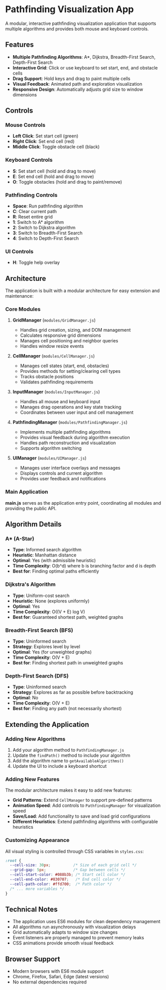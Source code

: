 # Pathfinding Visualization App

A modular, interactive pathfinding visualization application that supports multiple algorithms and provides both mouse and keyboard controls.

## Features

- **Multiple Pathfinding Algorithms**: A*, Dijkstra, Breadth-First Search, Depth-First Search
- **Interactive Grid**: Click or use keyboard to set start, end, and obstacle cells
- **Drag Support**: Hold keys and drag to paint multiple cells
- **Visual Feedback**: Animated path and exploration visualization
- **Responsive Design**: Automatically adjusts grid size to window dimensions

## Controls

### Mouse Controls
- **Left Click**: Set start cell (green)
- **Right Click**: Set end cell (red)
- **Middle Click**: Toggle obstacle cell (black)

### Keyboard Controls
- **S**: Set start cell (hold and drag to move)
- **E**: Set end cell (hold and drag to move)
- **O**: Toggle obstacles (hold and drag to paint/remove)

### Pathfinding Controls
- **Space**: Run pathfinding algorithm
- **C**: Clear current path
- **R**: Reset entire grid
- **1**: Switch to A* algorithm
- **2**: Switch to Dijkstra algorithm
- **3**: Switch to Breadth-First Search
- **4**: Switch to Depth-First Search

### UI Controls
- **H**: Toggle help overlay

## Architecture

The application is built with a modular architecture for easy extension and maintenance:

### Core Modules

1. **GridManager** (`modules/GridManager.js`)
   - Handles grid creation, sizing, and DOM management
   - Calculates responsive grid dimensions
   - Manages cell positioning and neighbor queries
   - Handles window resize events

2. **CellManager** (`modules/CellManager.js`)
   - Manages cell states (start, end, obstacles)
   - Provides methods for setting/clearing cell types
   - Tracks obstacle positions
   - Validates pathfinding requirements

3. **InputManager** (`modules/InputManager.js`)
   - Handles all mouse and keyboard input
   - Manages drag operations and key state tracking
   - Coordinates between user input and cell management

4. **PathfindingManager** (`modules/PathfindingManager.js`)
   - Implements multiple pathfinding algorithms
   - Provides visual feedback during algorithm execution
   - Handles path reconstruction and visualization
   - Supports algorithm switching

5. **UIManager** (`modules/UIManager.js`)
   - Manages user interface overlays and messages
   - Displays controls and current algorithm
   - Provides user feedback and notifications

### Main Application

**main.js** serves as the application entry point, coordinating all modules and providing the public API.

## Algorithm Details

### A* (A-Star)
- **Type**: Informed search algorithm
- **Heuristic**: Manhattan distance
- **Optimal**: Yes (with admissible heuristic)
- **Time Complexity**: O(b^d) where b is branching factor and d is depth
- **Best for**: Finding optimal paths efficiently

### Dijkstra's Algorithm
- **Type**: Uniform-cost search
- **Heuristic**: None (explores uniformly)
- **Optimal**: Yes
- **Time Complexity**: O((V + E) log V)
- **Best for**: Guaranteed shortest path, weighted graphs

### Breadth-First Search (BFS)
- **Type**: Uninformed search
- **Strategy**: Explores level by level
- **Optimal**: Yes (for unweighted graphs)
- **Time Complexity**: O(V + E)
- **Best for**: Finding shortest path in unweighted graphs

### Depth-First Search (DFS)
- **Type**: Uninformed search
- **Strategy**: Explores as far as possible before backtracking
- **Optimal**: No
- **Time Complexity**: O(V + E)
- **Best for**: Finding any path (not necessarily shortest)

## Extending the Application

### Adding New Algorithms

1. Add your algorithm method to `PathfindingManager.js`
2. Update the `findPath()` method to include your algorithm
3. Add the algorithm name to `getAvailableAlgorithms()`
4. Update the UI to include a keyboard shortcut

### Adding New Features

The modular architecture makes it easy to add new features:

- **Grid Patterns**: Extend `CellManager` to support pre-defined patterns
- **Animation Speed**: Add controls to `PathfindingManager` for visualization speed
- **Save/Load**: Add functionality to save and load grid configurations
- **Different Heuristics**: Extend pathfinding algorithms with configurable heuristics

### Customizing Appearance

All visual styling is controlled through CSS variables in `styles.css`:

```css
:root {
  --cell-size: 30px;          /* Size of each grid cell */
  --grid-gap: 5px;            /* Gap between cells */
  --cell-start-color: #088b3b; /* Start cell color */
  --cell-end-color: #830707;   /* End cell color */
  --cell-path-color: #ffd700;  /* Path color */
  /* ... more variables */
}
```

## Technical Notes

- The application uses ES6 modules for clean dependency management
- All algorithms run asynchronously with visualization delays
- Grid automatically adapts to window size changes
- Event listeners are properly managed to prevent memory leaks
- CSS animations provide smooth visual feedback

## Browser Support

- Modern browsers with ES6 module support
- Chrome, Firefox, Safari, Edge (latest versions)
- No external dependencies required
